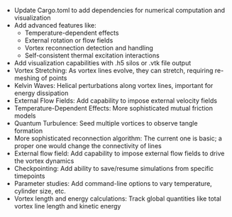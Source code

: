 - Update Cargo.toml to add dependencies for numerical computation and visualization
- Add advanced features like:
    - Temperature-dependent effects
    - External rotation or flow fields
    - Vortex reconnection detection and handling
    - Self-consistent thermal excitation interactions
- Add visualization capabilities with .h5 silos or .vtk file output
- Vortex Stretching: As vortex lines evolve, they can stretch, requiring re-meshing of points
- Kelvin Waves: Helical perturbations along vortex lines, important for energy dissipation
- External Flow Fields: Add capability to impose external velocity fields
- Temperature-Dependent Effects: More sophisticated mutual friction models
- Quantum Turbulence: Seed multiple vortices to observe tangle formation
- More sophisticated reconnection algorithm: The current one is basic; a proper one would change the connectivity of lines
- External flow field: Add capability to impose external flow fields to drive the vortex dynamics
- Checkpointing: Add ability to save/resume simulations from specific timepoints
- Parameter studies: Add command-line options to vary temperature, cylinder size, etc.
- Vortex length and energy calculations: Track global quantities like total vortex line length and kinetic energy